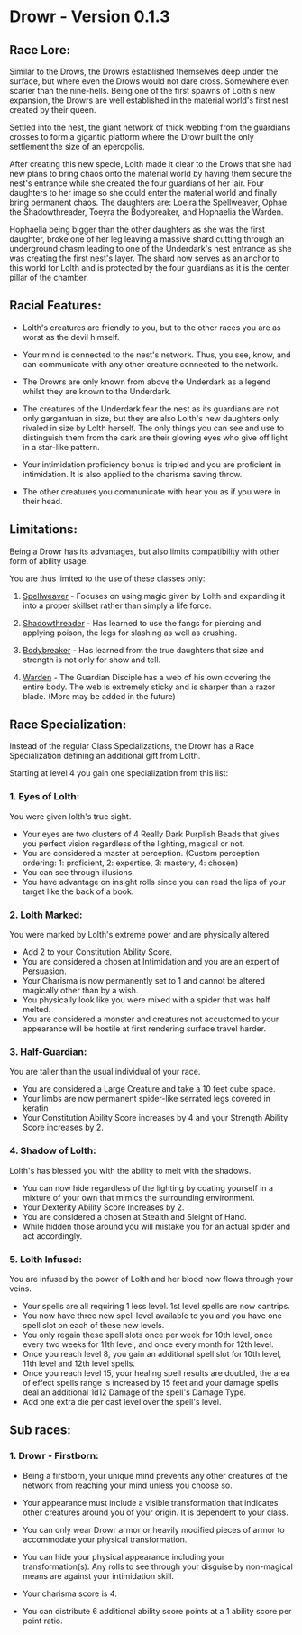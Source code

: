 # **Drowr** - Version **0.1.3**

## **Race Lore:**
Similar to the Drows, the Drowrs established themselves deep under the surface, but where even the Drows would not dare cross. Somewhere even scarier than the nine-hells.
Being one of the first spawns of Lolth's new expansion, the Drowrs are well
established in the material world's first nest created by their queen.

Settled into the nest, the giant network of thick webbing from the guardians crosses to
form a gigantic platform where the Drowr built the only settlement the size of an eperopolis.

After creating this new specie, Lolth made it clear to the Drows that she had new plans
to bring chaos onto the material world by having them secure the nest's entrance while
she created the four guardians of her lair. Four daughters to her image so she could
enter the material world and finally bring permanent chaos.
The daughters are: Loeira the Spellweaver, Ophae the Shadowthreader, Toeyra the Bodybreaker, and Hophaelia the Warden.

Hophaelia being bigger than the other daughters as she was the first daughter,
broke one of her leg leaving a massive shard cutting through an underground chasm leading
to one of the Underdark's nest entrance as she was creating the first nest's layer.
The shard now serves as an anchor to this world for Lolth and is protected by the four guardians as it is the center pillar of the chamber.


## **Racial Features:**

- Lolth's creatures are friendly to you, but to the other races you are as worst as the devil himself.

- Your mind is connected to the nest's network. Thus, you see, know, and can communicate with any other creature connected to the network.

- The Drowrs are only known from above the Underdark as a legend whilst they are known to the Underdark.

- The creatures of the Underdark fear the nest as its guardians are not only gargantuan in size, but they are also Lolth's new daughters only rivaled in size by Lolth herself. The only things you can see and use to distinguish them from the dark are their glowing eyes who give off light in a star-like pattern.

- Your intimidation proficiency bonus is tripled and you are proficient in intimidation. It is also applied to the charisma saving throw.

- The other creatures you communicate with hear you as if you were in their head.


## **Limitations:**

Being a Drowr has its advantages, but also limits compatibility with other form of ability usage.

You are thus limited to the use of these classes only:
1. [Spellweaver](https://github.com/MysticalSquirrel/DnD-Custom-Creations/blob/master/Custom%20Classes/Drowr%20Classes/Spellweaver.md) - Focuses on using magic given by Lolth and expanding it into a proper skillset rather than simply a life force.

2. [Shadowthreader](https://github.com/MysticalSquirrel/DnD-Custom-Creations/blob/master/Custom%20Classes/Drowr%20Classes/Shadowthreader.md) - Has learned to use the fangs for piercing and applying poison, the legs for slashing as well as crushing.

3. [Bodybreaker](https://github.com/MysticalSquirrel/DnD-Custom-Creations/blob/master/Custom%20Classes/Drowr%20Classes/Bodybreaker.md) - Has learned from the true daughters that size and strength is not only for show and tell.

4. [Warden](https://github.com/MysticalSquirrel/DnD-Custom-Creations/blob/master/Custom%20Classes/Drowr%20Classes/Warden.md) - The Guardian Disciple has a web of his own covering the entire body.
The web is extremely sticky and is sharper than a razor blade.
(More may be added in the future)


## **Race Specialization:**
Instead of the regular Class Specializations, the Drowr has a Race Specialization defining an additional gift from Lolth.

Starting at level 4 you gain one specialization from this list:

### **1. Eyes of Lolth:**
You were given lolth's true sight.
- Your eyes are two clusters of 4 Really Dark Purplish Beads that gives you perfect vision regardless of the lighting, magical or not.
- You are considered a master at perception. (Custom perception ordering: 1: proficient, 2: expertise, 3: mastery, 4: chosen)
- You can see through illusions.
- You have advantage on insight rolls since you can read the lips of your target like the back of a book.

### **2. Lolth Marked:**
You were marked by Lolth's extreme power and are physically altered.
- Add 2 to your Constitution Ability Score.
- You are considered a chosen at Intimidation and you are an expert of Persuasion.
- Your Charisma is now permanently set to 1 and cannot be altered magically other than by a wish.
- You physically look like you were mixed with a spider that was half melted.
- You are considered a monster and creatures not accustomed to your appearance will be hostile at first rendering surface travel harder.

### **3. Half-Guardian:**
You are taller than the usual individual of your race.
- You are considered a Large Creature and take a 10 feet cube space.
- Your limbs are now permanent spider-like serrated legs covered in keratin
- Your Constitution Ability Score increases by 4 and your Strength Ability Score increases by 2.

### **4. Shadow of Lolth:**
Lolth's has blessed you with the ability to melt with the shadows.
- You can now hide regardless of the lighting by coating yourself in a mixture of your own that mimics the surrounding environment.
- Your Dexterity Ability Score Increases by 2.
- You are considered a chosen at Stealth and Sleight of Hand.
- While hidden those around you will mistake you for an actual spider and act accordingly.

### **5. Lolth Infused:**
You are infused by the power of Lolth and her blood now flows through your veins.
- Your spells are all requiring 1 less level. 1st level spells are now cantrips.
- You now have three new spell level available to you and you have one spell slot on each of these new levels.
- You only regain these spell slots once per week for 10th level, once every two weeks for 11th level, and once every month for 12th level.
- Once you reach level 8, you gain an additional spell slot for 10th level, 11th level and 12th level spells.
- Once you reach level 15, your healing spell results are doubled, the area of effect spells range is increased by 15 feet and your damage spells deal an additional 1d12 Damage of the spell's Damage Type.
- Add one extra die per cast level over the spell's level.

## **Sub races:**

### **1. Drowr - Firstborn:**
- Being a firstborn, your unique mind prevents any other creatures of the network from reaching your mind unless you choose so.

- Your appearance must include a visible transformation that indicates other creatures around you of your origin. It is dependent to your class.

- You can only wear Drowr armor or heavily modified pieces of armor to accommodate your physical transformation.

- You can hide your physical appearance including your transformation(s). Any rolls to see through your disguise by non-magical means are against your intimidation skill.

- Your charisma score is 4.

- You can distribute 6 additional ability score points at a 1 ability score per point ratio.
